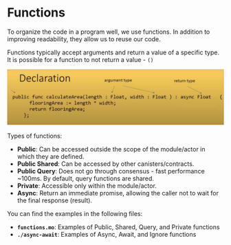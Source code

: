 # Functions

To organize the code in a program well, we use functions. In addition to improving readability, they allow us to reuse our code.

Functions typically accept arguments and return a value of a specific type.
It is possible for a function to not return a value - `()`

![Function Declaration](./img/FunctionDeclaration.jpg)

Types of functions:
- **Public**: Can be accessed outside the scope of the module/actor in which they are defined.
- **Public Shared**: Can be accessed by other canisters/contracts.
- **Public Query**: Does not go through consensus - fast performance ~100ms. By default, query functions are shared.
- **Private**: Accessible only within the module/actor.
- **Async**: Return an immediate promise, allowing the caller not to wait for the final response (result).

You can find the examples in the following files:
- **`functions.mo`**: Examples of Public, Shared, Query, and Private functions
- **`./async-await`**: Examples of Async, Await, and Ignore functions